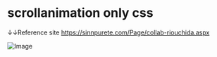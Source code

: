 # scrollanimation only css

↓↓Reference site
https://sinnpurete.com/Page/collab-riouchida.aspx

![Image](https://github.com/user-attachments/assets/292fa0ed-27aa-4ba3-9746-1c3280b3f738)
